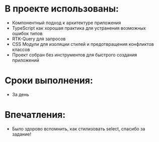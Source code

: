 # В проекте использованы:

- Компонентный подход к архитектуре приложения
- TypeScript как хорошая практика для устранения возможных ошибок типов
- RTK-Query для запросов
- CSS Модули для изоляции стилей и предотвращения конфликтов классов
- Проект собран без инструментов для быстрого создания приложений

# Сроки выполнения:

- За день

# Впечатления:

- Было здорово вспомнить, как стилизовать select, спасибо за задание!
